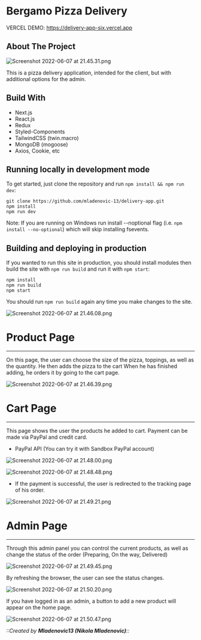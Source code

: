 # Bergamo Pizza Delivery

VERCEL DEMO: https://delivery-app-six.vercel.app

## About The Project

![Screenshot 2022-06-07 at 21.45.31.png](https://res.craft.do/user/full/9becb574-f036-dae3-8b23-ef86b3c4a5d4/97590E6A-1582-4449-BEB6-4AB01736962F_2/iB7hEmtIgxsU1q4JFY1xI6bHw4RW7xYBmTalNJCwbu0z/Screenshot%202022-06-07%20at%2021.45.31.png)

This is a pizza delivery application, intended for the client, but with additional options for the admin.

## Build With

- Next.js
- React.js
- Redux
- Styled-Components
- TailwindCSS (twin.macro)
- MongoDB (mogoose)
- Axios, Cookie, etc

## Running locally in development mode

To get started, just clone the repository and run `npm install && npm run dev`:

```other
git clone https://github.com/mladenovic-13/delivery-app.git
npm install
npm run dev
```

Note: If you are running on Windows run install --noptional flag (i.e. `npm install --no-optional`) which will skip installing fsevents.

## Building and deploying in production

If you wanted to run this site in production, you should install modules then build the site with `npm run build` and run it with `npm start`:

```other
npm install
npm run build
npm start
```

You should run `npm run build` again any time you make changes to the site.

![Screenshot 2022-06-07 at 21.46.08.png](https://res.craft.do/user/full/9becb574-f036-dae3-8b23-ef86b3c4a5d4/AC653551-01BA-4F54-8A1E-514CCF01FDF5_2/rUpTWOqLN0fy0MyVwrJBdnxw47fl56lgWyaj1yREpc4z/Screenshot%202022-06-07%20at%2021.46.08.png)

# Product Page

---

On this page, the user can choose the size of the pizza, toppings, as well as the quantity. He then adds the pizza to the cart When he has finished adding, he orders it by going to the cart page.

![Screenshot 2022-06-07 at 21.46.39.png](https://res.craft.do/user/full/9becb574-f036-dae3-8b23-ef86b3c4a5d4/E9A9D874-2647-4009-AB70-A0F753151B10_2/m2ZzLmUlc19z6mGDGmxEWAlk540HfZUhszvpXIzVtUwz/Screenshot%202022-06-07%20at%2021.46.39.png)

# Cart Page

---

This page shows the user the products he added to cart. Payment can be made via PayPal and credit card.

- PayPal API (You can try it with Sandbox PayPal account)

![Screenshot 2022-06-07 at 21.48.00.png](https://res.craft.do/user/full/9becb574-f036-dae3-8b23-ef86b3c4a5d4/1B14C30C-C272-4560-9E71-3F3156C9F95B_2/OAH3WxI49iBQPVsFNPe4Yt0Br89yEi5M9aHBG7nwmKMz/Screenshot%202022-06-07%20at%2021.48.00.png)

![Screenshot 2022-06-07 at 21.48.48.png](https://res.craft.do/user/full/9becb574-f036-dae3-8b23-ef86b3c4a5d4/6BF1FD32-ABB5-4930-AB1C-CB3901D03866_2/fhlVEZmGxBB7lPlQprp7yqUAQu2H0pIobzQVPxflBXAz/Screenshot%202022-06-07%20at%2021.48.48.png)

- If the payment is successful, the user is redirected to the tracking page of his order.

![Screenshot 2022-06-07 at 21.49.21.png](https://res.craft.do/user/full/9becb574-f036-dae3-8b23-ef86b3c4a5d4/69CAD19A-A979-482A-BF65-C7D2C4871456_2/zJqb7e6gOHl5RKNlz7y9vRMqUC2qwtlZJWPLgVy4cuUz/Screenshot%202022-06-07%20at%2021.49.21.png)

# Admin Page

---

Through this admin panel you can control the current products, as well as change the status of the order (Preparing, On the way, Delivered)

![Screenshot 2022-06-07 at 21.49.45.png](https://res.craft.do/user/full/9becb574-f036-dae3-8b23-ef86b3c4a5d4/983FA703-14BE-403A-97AA-9B70285EB023_2/pHccCpeufBc0RWumx5hEgOIPFBcqdiDNsvvnKxgncUsz/Screenshot%202022-06-07%20at%2021.49.45.png)

By refreshing the browser, the user can see the status changes.

![Screenshot 2022-06-07 at 21.50.20.png](https://res.craft.do/user/full/9becb574-f036-dae3-8b23-ef86b3c4a5d4/C2184224-7EDE-48F2-9885-C7232A1B4113_2/C8GDXBeLXRgyT9NwVPEobietyZD9aAz0OgOFIu9MQ64z/Screenshot%202022-06-07%20at%2021.50.20.png)

If you have logged in as an admin, a button to add a new product will appear on the home page.

![Screenshot 2022-06-07 at 21.50.47.png](https://res.craft.do/user/full/9becb574-f036-dae3-8b23-ef86b3c4a5d4/C559D293-8BCE-41D0-9064-F3C474D559E0_2/UmjBUZ1GManigTSK5l8VeaI9fohdmuTCxxnDPiA1ncYz/Screenshot%202022-06-07%20at%2021.50.47.png)

_::Created by **Mladenovic13 (Nikola Mladenovic)**::_
